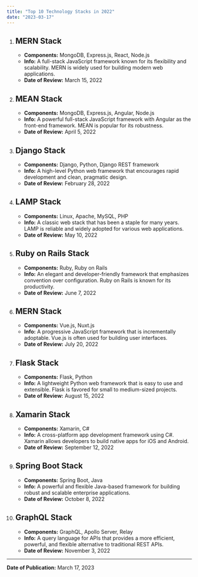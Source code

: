 ```yaml
---
title: "Top 10 Technology Stacks in 2022"
date: "2023-03-17"
---
```


1. ## MERN Stack

   - **Components:** MongoDB, Express.js, React, Node.js
   - **Info:** A full-stack JavaScript framework known for its flexibility and scalability. MERN is widely used for building modern web applications.
   - **Date of Review:** March 15, 2022

2. ## MEAN Stack

   - **Components:** MongoDB, Express.js, Angular, Node.js
   - **Info:** A powerful full-stack JavaScript framework with Angular as the front-end framework. MEAN is popular for its robustness.
   - **Date of Review:** April 5, 2022

3. ## Django Stack

   - **Components:** Django, Python, Django REST framework
   - **Info:** A high-level Python web framework that encourages rapid development and clean, pragmatic design.
   - **Date of Review:** February 28, 2022

4. ## LAMP Stack

   - **Components:** Linux, Apache, MySQL, PHP
   - **Info:** A classic web stack that has been a staple for many years. LAMP is reliable and widely adopted for various web applications.
   - **Date of Review:** May 10, 2022

5. ## Ruby on Rails Stack

   - **Components:** Ruby, Ruby on Rails
   - **Info:** An elegant and developer-friendly framework that emphasizes convention over configuration. Ruby on Rails is known for its productivity.
   - **Date of Review:** June 7, 2022

6. ## MERN Stack

   - **Components:** Vue.js, Nuxt.js
   - **Info:** A progressive JavaScript framework that is incrementally adoptable. Vue.js is often used for building user interfaces.
   - **Date of Review:** July 20, 2022

7. ## Flask Stack

   - **Components:** Flask, Python
   - **Info:** A lightweight Python web framework that is easy to use and extensible. Flask is favored for small to medium-sized projects.
   - **Date of Review:** August 15, 2022

8. ## Xamarin Stack

   - **Components:** Xamarin, C#
   - **Info:** A cross-platform app development framework using C#. Xamarin allows developers to build native apps for iOS and Android.
   - **Date of Review:** September 12, 2022

9. ## Spring Boot Stack

   - **Components:** Spring Boot, Java
   - **Info:** A powerful and flexible Java-based framework for building robust and scalable enterprise applications.
   - **Date of Review:** October 8, 2022

10. ## GraphQL Stack
    - **Components:** GraphQL, Apollo Server, Relay
    - **Info:** A query language for APIs that provides a more efficient, powerful, and flexible alternative to traditional REST APIs.
    - **Date of Review:** November 3, 2022

---

**Date of Publication:** March 17, 2023
